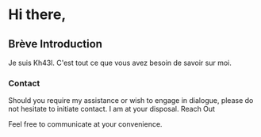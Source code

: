 # Hi there,

## Brève Introduction

Je suis Kh43l. C'est tout ce que vous avez besoin de savoir sur moi.

### Contact

Should you require my assistance or wish to engage in dialogue, please do not hesitate to initiate contact. I am at your disposal.
Reach Out

Feel free to communicate at your convenience.

